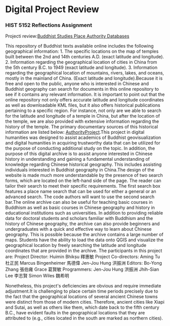 # Digital Project Review
### HIST 5152 Reflections Assignment

Projecti review:[Buddhist Studies Place Authority Databases](https://authority.dila.edu.tw/place/) 

This repository of Buddhist texts available online includes the following geographical information: 1. The specific locations on the map of temples built between the 2nd and 14th centuries A.D. (exact latitude and longitude). 2. Information regarding the geographical location of cities in China from the 5th century B.C. to 1949 (exact latitude and longitude). 3. Information regarding the geographical location of mountains, rivers, lakes, and oceans, mostly in the mainland of China. (Exact latitude and longitude).Because it is free and open to the public, anyone who is interested in Chinese and Buddhist geography can search for documents in this online repository to see if it contains any relevant information. It is important to point out that the online repository not only offers accurate latitude and longitude coordinates as well as downloadable KML files, but it also offers historical publications pertaining to a specific region. For instance, not only are we able to search for the latitude and longitude of a temple in China, but after the location of the temple, we are also provided with extensive information regarding the history of the temple. The primary documentary sources of this historical information are listed below: [AuthorityProject](https://authority.dila.edu.tw/AuthorityAbrr.php).This project in digital humanities was designed to assist academics of Buddhist geovisualization and digital humanities in acquiring trustworthy data that can be utilized for the purpose of conducting additional study on the topic. In addition, the purpose of this digital archive is to assist anyone interested in Chinese history in understanding and gaining a fundamental understanding of knowledge regarding Chinese historical geography. This includes assisting individuals interested in Buddhist geography in China.The design of the website is made much more understandable by the presence of two search forms, which are located on the left-hand side of the page. The reader can tailor their search to meet their specific requirements. The first search box features a place name search that can be used for either a general or an advanced search. The code authors will want to use the second search bar.The online archive can also be useful for teaching basic courses in Buddhism as well as basic courses in Chinese geography and history in educational institutions such as universities. In addition to providing reliable data for doctoral students and scholars familiar with Buddhism and the history of Chinese geography, the archive can also provide beginners and undergraduates with a quick and effective way to learn about Chinese geography. This is possible because the archive contains a large number of maps. Students have the ability to load the data onto QGIS and visualize the geographical location by freely searching the latitude and longitude coordinates that are provided in the archive.
The participants in this project are:
Project Director:
Huimin Bhikṣu 釋惠敏
Project Co-directors:
Aming Tu 杜正民
Marcus Bingenheimer 馬德偉
Jen-Jou Hung 洪振洲
Editors:
Bo-Yong Zhang 張伯雍
Grace 葛賢敏
Programmers:
Jen-Jou Hung 洪振洲
Jhih-Sian Lee 李志賢
Simon Wiles 魏希明

Nonetheless, this project's deficiencies are obvious and require immediate adjustment.It is challenging to place certain time periods precisely due to the fact that the geographical locations of several ancient Chinese towns were distinct from those of modern cities. Therefore, ancient cities like Xiapi and Sutai, as well as others like them, which date back to the fifth century B.C., have evident faults in the geographical locations that they are attributed to (e.g., cities located in the south are marked as northern cities).
